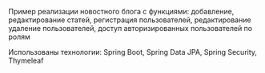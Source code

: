 Пример реализации новостного блога с функциями: добавление, редактирование статей, регистрация пользователей, 
редактирование удаление пользователей, доступ авторизированных пользователей по ролям

Использованы технологии:
Spring Boot, Spring Data JPA, Spring Security, Thymeleaf
